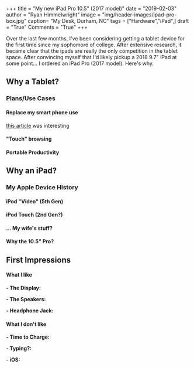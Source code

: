 +++
title  = "My new iPad Pro 10.5\" (2017 model)"
date   = "2019-02-03"
author = "Ryan Himmelwright"
image  = "img/header-images/ipad-pro-box.jpg"
caption= "My Desk, Durham, NC"
tags   = ["Hardware","iPad",]
draft  = "True"
Comments = "True"
+++

Over the last few months, I've been considering getting a tablet device for the
first time since my sophomore of college. After extensive research, it became
clear that the ipads are really the only competition in the tablet space. After
convincing myself that I'd likely pickup a 2018 9.7" iPad at some point... I
ordered an iPad Pro (2017 model). Here's why.

<!--more-->

## Why a Tablet?


### Plans/Use Cases

#### Replace my smart phone use
[this article](http://calnewport.com/blog/2019/01/08/are-smartphones-necessary-anymore/) was interesting

#### "Touch" browsing

#### Portable Productivity

## Why an iPad?

### My Apple Device History

#### iPod "Video" (5th Gen)

#### iPod Touch (2nd Gen?)

#### ... My wife's stuff?

#### Why the 10.5" Pro?

## First Impressions

#### What I like
**- The Display:**

**- The Speakers:**

**- Headphone Jack:**

#### What I don't like

**- Time to Charge:**

**- Typing?:**

**- iOS:**
